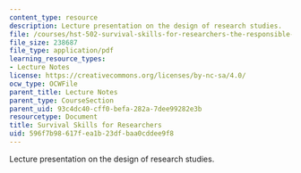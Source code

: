 ```yaml
---
content_type: resource
description: Lecture presentation on the design of research studies.
file: /courses/hst-502-survival-skills-for-researchers-the-responsible-conduct-of-research-spring-2003/596f7b98617fea1b23dfbaa0cddee9f8_3bstudydesign.pdf
file_size: 238687
file_type: application/pdf
learning_resource_types:
- Lecture Notes
license: https://creativecommons.org/licenses/by-nc-sa/4.0/
ocw_type: OCWFile
parent_title: Lecture Notes
parent_type: CourseSection
parent_uid: 93c4dc40-cff0-befa-282a-7dee99282e3b
resourcetype: Document
title: Survival Skills for Researchers
uid: 596f7b98-617f-ea1b-23df-baa0cddee9f8
---
```

Lecture presentation on the design of research studies.